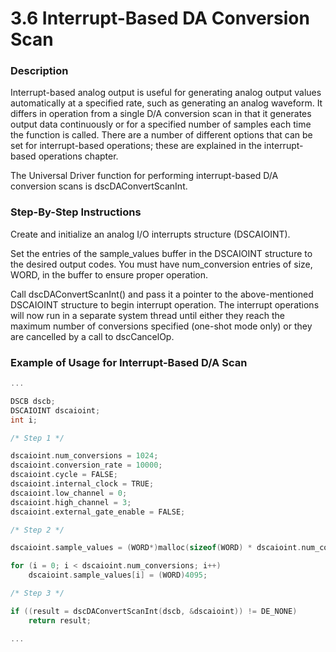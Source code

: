 # 3.6 Interrupt-Based DA Conversion Scan

### Description

Interrupt-based analog output is useful for generating analog output values automatically at a specified rate, such as generating an analog waveform. It differs in operation from a single D/A conversion scan in that it generates output data continuously or for a specified number of samples each time the function is called. There are a number of different options that can be set for interrupt-based operations; these are explained in the interrupt-based operations chapter.

The Universal Driver function for performing interrupt-based D/A conversion scans is dscDAConvertScanInt.

### Step-By-Step Instructions

Create and initialize an analog I/O interrupts structure \(DSCAIOINT\).

Set the entries of the sample\_values buffer in the DSCAIOINT structure to the desired output codes. You must have num\_conversion entries of size, WORD, in the buffer to ensure proper operation.

Call dscDAConvertScanInt\(\) and pass it a pointer to the above-mentioned DSCAIOINT structure to begin interrupt operation. The interrupt operations will now run in a separate system thread until either they reach the maximum number of conversions specified \(one-shot mode only\) or they are cancelled by a call to dscCancelOp.

### Example of Usage for Interrupt-Based D/A Scan

```c
... 

DSCB dscb; 
DSCAIOINT dscaioint; 
int i; 

/* Step 1 */ 

dscaioint.num_conversions = 1024; 
dscaioint.conversion_rate = 10000; 
dscaioint.cycle = FALSE; 
dscaioint.internal_clock = TRUE; 
dscaioint.low_channel = 0; 
dscaioint.high_channel = 3; 
dscaioint.external_gate_enable = FALSE; 

/* Step 2 */ 

dscaioint.sample_values = (WORD*)malloc(sizeof(WORD) * dscaioint.num_conversions); 

for (i = 0; i < dscaioint.num_conversions; i++) 
    dscaioint.sample_values[i] = (WORD)4095; 

/* Step 3 */ 

if ((result = dscDAConvertScanInt(dscb, &dscaioint)) != DE_NONE) 
    return result; 

...
```

